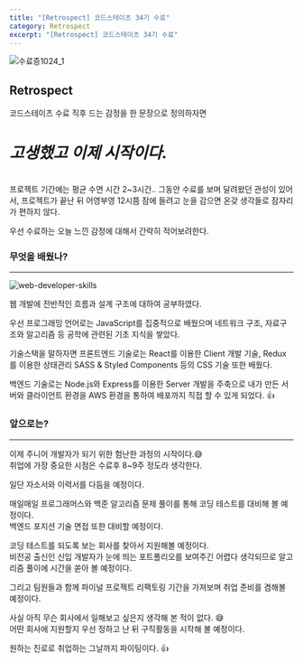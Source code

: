 ```yaml
---
title: "[Retrospect] 코드스테이츠 34기 수료"
category: Retrospect
excerpt: "[Retrospect] 코드스테이츠 34기 수료"
---
```


![수료증1024_1](https://user-images.githubusercontent.com/83164003/151650800-00ba9a63-5827-462a-91d3-e453381cc515.jpg)

## Retrospect

코드스테이츠 수료 직후 드는 감정을 한 문장으로 정의하자면<br>

# ***고생했고 이제 시작이다.***

<br>
프로젝트 기간에는 평균 수면 시간 2~3시간.. 그동안 수료를 보며 달려왔던 관성이 있어서, 프로젝트가 끝난 뒤 어영부영 12시쯤 잠에 들려고 눈을 감으면 온갖 생각들로 잠자리가 편하지 않다.

우선 수료하는 오늘 느낀 감정에 대해서 간략히 적어보려한다.

### 무엇을 배웠나?
---

![web-developer-skills](https://user-images.githubusercontent.com/83164003/151651548-2acaaae3-1ab1-4747-8bc3-98fb61cb819c.jpeg)


웹 개발에 전반적인 흐름과 설계 구조에 대하여 공부하였다. 

우선 프로그래밍 언어로는 JavaScript를 집중적으로 배웠으며 네트워크 구조, 자료구조와 알고리즘 등 공학에 관련된 기초 지식을 쌓았다.

기술스택을 말하자면 프론트엔드 기술로는 React를 이용한 Client 개발 기술, Redux를 이용한 상태관리 SASS & Styled Components 등의 CSS 기술 또한 배웠다. 

백엔드 기술로는 Node.js와 Express를 이용한 Server 개발을 주축으로 내가 만든 서버와 클라이언트 환경을 AWS 환경을 통하여 배포까지 직접 할 수 있게 되었다. 👍


### 앞으로는?
---
이제 주니어 개발자가 되기 위한 험난한 과정의 시작이다.😅<br>
취업에 가장 중요한 시점은 수료후 8~9주 정도라 생각한다.

일단 자소서와 이력서를 다듬을 예정이다. 

매일매일 프로그래머스와 백준 알고리즘 문제 풀이를 통해 코딩 테스트를 대비해 볼 예정이다.<br>
백엔드 포지션 기술 면접 또한 대비할 예정이다.

코딩 테스트를 되도록 보는 회사를 찾아서 지원해볼 예정이다. <br>
비전공 출신인 신입 개발자가 눈에 띄는 포트폴리오를 보여주긴 어렵다 생각되므로 알고리즘 풀이에 시간을 쏟아 볼 예정이다.

그리고 팀원들과 함께 파이널 프로젝트 리팩토링 기간을 가져보며 취업 준비를 겸해볼 예정이다.


사실 아직 무슨 회사에서 일해보고 싶은지 생각해 본 적이 없다. 😅<br>
어떤 회사에 지원할지 우선 정하고 난 뒤 구직활동을 시작해 볼 예정이다.

원하는 진로로 취업하는 그날까지 파이팅이다. 👍
